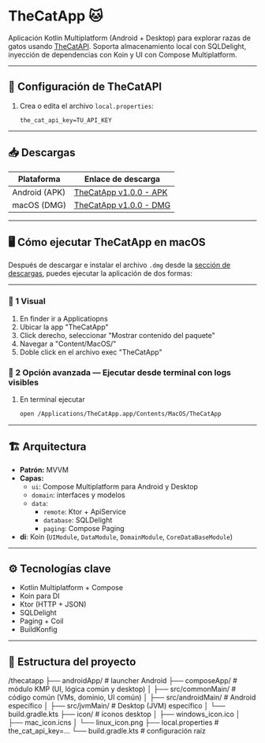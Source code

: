 # TheCatApp 🐱

Aplicación Kotlin Multiplatform (Android + Desktop) para explorar razas de gatos usando [TheCatAPI](https://thecatapi.com/). Soporta almacenamiento local con SQLDelight, inyección de dependencias con Koin y UI con Compose Multiplatform.

---

## 🔑 Configuración de TheCatAPI

1. Crea o edita el archivo `local.properties`:
   ```properties
   the_cat_api_key=TU_API_KEY
   
---

## 📥 Descargas

| Plataforma      | Enlace de descarga                                                                                             |
|-----------------|----------------------------------------------------------------------------------------------------------------|
| Android (APK)   | [TheCatApp v1.0.0 - APK](https://github.com/luismikg/TheApiCat/releases/download/v1.0.0/TheCatApp-release.apk) |
| macOS (DMG)     | [TheCatApp v1.0.0 - DMG](https://github.com/luismikg/TheApiCat/releases/download/v1.0.0/TheCatApp.app)         |

---

## 🖥 Cómo ejecutar TheCatApp en macOS

Después de descargar e instalar el archivo `.dmg` desde la [sección de descargas](https://github.com/luismikg/TheApiCat/releases/download/v1.0.0/TheCatApp.app), puedes ejecutar la aplicación de dos formas:

---

### 🔧 1 Visual 

1. En finder ir a Applicatiopns
2. Ubicar la app "TheCatApp"
3. Click derecho, seleccionar "Mostrar contenido del paquete"
4. Navegar a "Content/MacOS/"
5. Doble click en el archivo exec "TheCatApp"

### 🔧 2 Opción avanzada — Ejecutar desde terminal con logs visibles

1. En terminal ejecutar
   ```bash
   open /Applications/TheCatApp.app/Contents/MacOS/TheCatApp

---

## 🏗 Arquitectura

- **Patrón:** MVVM
- **Capas:**
  - `ui`: Compose Multiplatform para Android y Desktop
  - `domain`: interfaces y modelos
  - `data`:
    - `remote`: Ktor + ApiService
    - `database`: SQLDelight
    - `paging`: Compose Paging
- **di**: Koin (`UIModule`, `DataModule`, `DomainModule`, `CoreDataBaseModule`)

---

## ⚙️ Tecnologías clave

- Kotlin Multiplatform + Compose
- Koin para DI
- Ktor (HTTP + JSON)
- SQLDelight
- Paging + Coil
- BuildKonfig

---

## 📁 Estructura del proyecto

/thecatapp
├── androidApp/                    # launcher Android
├── composeApp/                    # módulo KMP (UI, lógica común y desktop)
│   ├── src/commonMain/            # código común (VMs, dominio, UI común)
│   ├── src/androidMain/           # Android específico
│   ├── src/jvmMain/               # Desktop (JVM) específico
│   └── build.gradle.kts
├── icon/                          # íconos desktop
│   ├── windows_icon.ico
│   ├── mac_icon.icns
│   └── linux_icon.png
├── local.properties               # the_cat_api_key=...
└── build.gradle.kts               # configuración raíz
